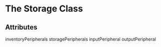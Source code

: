 # The Storage Class

## Attributes
inventoryPeripherals
storagePeripherals
inputPeripheral
outputPeripheral
